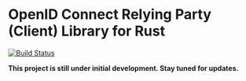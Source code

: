 # OpenID Connect Relying Party (Client) Library for Rust

[![Build Status](https://travis-ci.org/ramosbugs/openidconnect-rs.svg?branch=master)](https://travis-ci.org/ramosbugs/openidconnect-rs)

**This project is still under initial development. Stay tuned for updates.**
